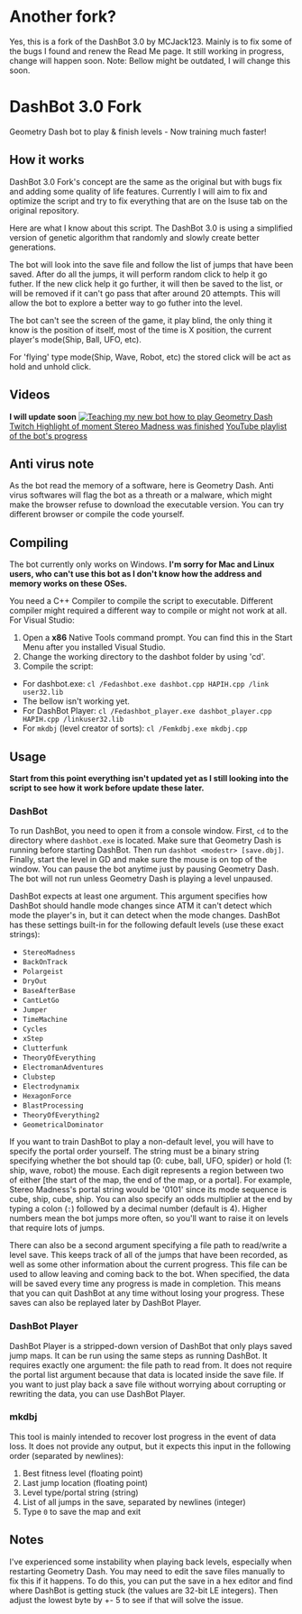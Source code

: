 # Another fork?
Yes, this is a fork of the DashBot 3.0 by MCJack123. Mainly is to fix some of the bugs I found and renew the Read Me page. It still working in progress, change will happen soon.
Note: Bellow might be outdated, I will change this soon.

# DashBot 3.0 Fork
Geometry Dash bot to play &amp; finish levels - Now training much faster!

## How it works
DashBot 3.0 Fork's concept are the same as the original but with bugs fix and adding some quality of life features. Currently I will aim to fix and optimize the script and try to fix everything that are on the Isuse tab on the original repository.

Here are what I know about this script. The DashBot 3.0 is using a simplified version of genetic algorithm that randomly and slowly create better generations.

The bot will look into the save file and follow the list of jumps that have been saved. After do all the jumps, it will perform random click to help it go futher. If the new click help it go further, it will then be saved  to the list, or will be removed if it can't go pass that after around 20 attempts. This will allow the bot to explore a better way to go futher into the level.

The bot can't see the screen of the game, it play blind, the only thing it know is the position of itself, most of the time is X position, the current player's mode(Ship, Ball, UFO, etc).

For 'flying' type mode(Ship, Wave, Robot, etc) the stored click will be act as hold and unhold click.

## Videos
**I will update soon**
[![Teaching my new bot how to play Geometry Dash](https://img.youtube.com/vi/zr5mRVt-b2s/0.jpg)](https://www.youtube.com/watch?v=zr5mRVt-b2s)  
[Twitch Highlight of moment Stereo Madness was finished](https://www.twitch.tv/videos/581659084)
[YouTube playlist of the bot's progress](https://www.youtube.com/playlist?list=PLkpRr6F2XV5408ZFj1Hm-Phf2G9MymztX)

## Anti virus note
As the bot read the memory of a software, here is Geometry Dash. Anti virus softwares will flag the bot as a threath or a malware, which might make the browser refuse to download the executable version. You can try different browser or compile the code yourself.

## Compiling
The bot currently only works on Windows. **I'm sorry for Mac and Linux users, who can't use this bot as I don't know how the address and memory works on these OSes.**

You need a C++ Compiler to compile the script to executable. Different compiler might required a different way to compile or might not work at all. For Visual Studio:
1. Open a **x86** Native Tools command prompt. You can find this in the Start Menu after you installed Visual Studio.
2. Change the working directory to the dashbot folder by using 'cd'.
3. Compile the script:
* For dashbot.exe: `cl /Fedashbot.exe dashbot.cpp HAPIH.cpp /link user32.lib`
* The bellow isn't working yet.
* For DashBot Player: `cl /Fedashbot_player.exe dashbot_player.cpp HAPIH.cpp /linkuser32.lib`
* For `mkdbj` (level creator of sorts): `cl /Femkdbj.exe mkdbj.cpp`

## Usage
**Start from this point everything isn't updated yet as I still looking into the script to see how it work before update these later.**
### DashBot
To run DashBot, you need to open it from a console window. First, `cd` to the directory where `dashbot.exe` is located. Make sure  that Geometry Dash is running before starting DashBot. Then run `dashbot <modestr> [save.dbj]`. Finally, start the level in GD and make sure the mouse is on top of the window. You can pause the bot anytime just by pausing Geometry Dash. The bot will not run unless Geometry Dash is playing a level unpaused.

DashBot expects at least one argument. This argument specifies how DashBot should handle mode changes since ATM it can't detect which mode the player's in, but it can detect when the mode changes. DashBot has these settings built-in for the following default levels (use these exact strings):
* `StereoMadness`
* `BackOnTrack`
* `Polargeist`
* `DryOut`
* `BaseAfterBase`
* `CantLetGo`
* `Jumper`
* `TimeMachine`
* `Cycles`
* `xStep`
* `Clutterfunk`
* `TheoryOfEverything`
* `ElectromanAdventures`
* `Clubstep`
* `Electrodynamix`
* `HexagonForce`
* `BlastProcessing`
* `TheoryOfEverything2`
* `GeometricalDominator`

If you want to train DashBot to play a non-default level, you will have to specify the portal order yourself. The string must be a binary string specifying whether the bot should tap (0: cube, ball, UFO, spider) or hold (1: ship, wave, robot) the mouse. Each digit represents a region between two of either \[the start of the map, the end of the map, or a portal\]. For example, Stereo Madness's portal string would be '0101' since its mode sequence is cube, ship, cube, ship. You can also specify an odds multiplier at the end by typing a colon (`:`) followed by a decimal number (default is 4). Higher numbers mean the bot jumps more often, so you'll want to raise it on levels that require lots of jumps.

There can also be a second argument specifying a file path to read/write a level save. This keeps track of all of the jumps that have been recorded, as well as some other information about the current progress. This file can be used to allow leaving and coming back to the bot. When specified, the data will be saved every time any progress is made in completion. This means that you can quit DashBot at any time without losing your progress. These saves can also be replayed later by DashBot Player.

### DashBot Player
DashBot Player is a stripped-down version of DashBot that only plays saved jump maps. It can be run using the same steps as running DashBot. It requires exactly one argument: the file path to read from. It does not require the portal list argument because that data is located inside the save file. If you want to just play back a save file without worrying about corrupting or rewriting the data, you can use DashBot Player.

### mkdbj
This tool is mainly intended to recover lost progress in the event of data loss. It does not provide any output, but it expects this input in the following order (separated by newlines):
1. Best fitness level (floating point)
2. Last jump location (floating point)
3. Level type/portal string (string)
4. List of all jumps in the save, separated by newlines (integer)
5. Type `0` to save the map and exit

## Notes
I've experienced some instability when playing back levels, especially when restarting Geometry Dash. You may need to edit the save files manually to fix this if it happens. To do this, you can put the save in a hex editor and find where DashBot is getting stuck (the values are 32-bit LE integers). Then adjust the lowest byte by +- 5 to see if that will solve the issue.
